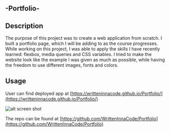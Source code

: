 # <Portfolio>

## -Portfolio-



## Description

The purpose of this project was to create a web application from scratch. I built a portfolio page, which I will be adding to as the course progresses.
While working on this project, I was able to apply the skills I have recently learned: flexbox, media queries and CSS variables. I tried to make the website look like the example I was given as much as possible, while having the freedom to use different images, fonts and colors. 



## Usage
User can find deployed app at [https://writteninnacode.github.io/Portfolio/](https://writteninnacode.github.io/Portfolio/)

![alt screen shot](./assets/images/Screen%20Shot.png)

The repo can be found at [https://github.com/WrittenInnaCode/Portfolio](https://github.com/WrittenInnaCode/Portfolio)

